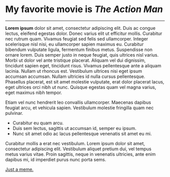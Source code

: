 # My favorite movie is *The Action Man*
---
**Lorem ipsum** dolor sit amet, consectetur adipiscing elit. Duis ac congue lectus, eleifend egestas dolor. Donec varius elit ut efficitur mollis. Curabitur nec rutrum quam. Vivamus feugiat sed felis sed ullamcorper. Integer scelerisque nisl nisi, eu ullamcorper sapien maximus eu. Curabitur bibendum vulputate ligula, fermentum finibus metus. Suspendisse non ornare lorem. Duis semper justo in neque feugiat, quis ultrices nisl varius. Morbi ut dolor vel ante tristique placerat. Aliquam vel dui dignissim, tincidunt sapien eget, tincidunt risus. Vivamus pellentesque ante a aliquam lacinia. Nullam ut rhoncus est. Vestibulum ultrices nisi eget ipsum accumsan accumsan. Nullam ultricies id nulla cursus pellentesque. Phasellus placerat, est sit amet molestie vulputate, erat dolor placerat lacus, eget ultrices orci nibh ut nunc. Quisque egestas quam vel magna varius, eget maximus nibh tempor.

Etiam vel nunc hendrerit leo convallis ullamcorper. Maecenas dapibus feugiat arcu, et vehicula sapien. Vestibulum molestie fringilla quam nec pulvinar. 

- Curabitur eu quam arcu. 
- Duis sem lectus, sagittis ut accumsan id, semper eu ipsum. 
- Nunc sit amet odio ac lacus pellentesque venenatis sit amet eu mi. 

Curabitur mollis a erat nec vestibulum. Lorem ipsum dolor sit amet, consectetur adipiscing elit. Vestibulum aliquet pretium dui, vel tempus metus varius vitae. Proin sagittis, neque in venenatis ultricies, ante enim dapibus mi, id imperdiet purus nunc porta sems.

[Just a meme.](https://i.pinimg.com/originals/a5/c3/f0/a5c3f030db3069211d4aa4a672d6c48e.jpg)

